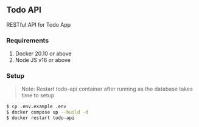 ## Todo API

RESTful API for Todo App

### Requirements
1. Docker 20.10 or above
2. Node JS v16 or above

### Setup

> Note: Restart todo-api container after running as the database takes time to setup

```bash
$ cp .env.example .env
$ docker compose up --build -d
$ docker restart todo-api
```

